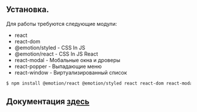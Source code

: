 ## Установка.

Для работы требуются следующие модули:

- react
- react-dom
- @emotion/styled - CSS In JS
- @emotion/react - CSS In JS React
- react-modal - Мобальные окна и дроверы
- react-popper - Выпадающие меню
- react-window - Виртуализированный список


```bash
$ npm install @emotion/react @emotion/styled react react-dom react-modal react-popper react-window

```

## Документация [здесь](./docs/README.md)